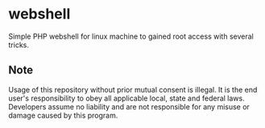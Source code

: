 # webshell
Simple PHP webshell for linux machine to gained root access with several tricks.

## Note
Usage of this repository without prior mutual consent is illegal. It is the end user's responsibility to obey all applicable local, state and federal laws. Developers assume no liability and are not responsible for any misuse or damage caused by this program.
